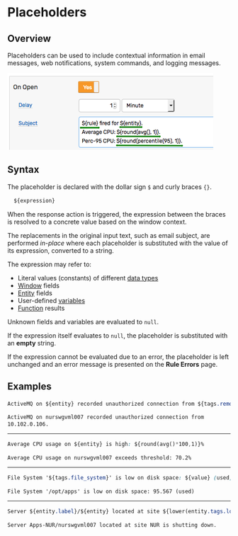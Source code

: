 # Placeholders

## Overview

Placeholders can be used to include contextual information in email messages, web notifications, system commands, and logging messages.

![](images/placeholders-email.png)

## Syntax

The placeholder is declared with the dollar sign `$` and curly braces `{}`.

```php
  ${expression}
```
When the response action is triggered, the expression between the braces is resolved to a concrete value based on the window context.

The replacements in the original input text, such as email subject, are performed _in-place_ where each placeholder is substituted with the value of its expression, converted to a string.

The expression may refer to:

* Literal values (constants) of different [data types](variables.md#data-types)
* [Window](window.md#window-fields) fields
* [Entity](../api/meta/entity/list.md#fields) fields
* User-defined [variables](variables.md)
* [Function](functions.md) results

Unknown fields and variables are evaluated to `null`.

If the expression itself evaluates to `null`, the placeholder is substituted with an **empty** string.

If the expression cannot be evaluated due to an error, the placeholder is left unchanged and an error message is presented on the **Rule Errors** page.

## Examples

```css
ActiveMQ on ${entity} recorded unauthorized connection from ${tags.remoteaddress}.
```
```
ActiveMQ on nurswgvml007 recorded unauthorized connection from 10.102.0.106.
```

---

```css
Average CPU usage on ${entity} is high: ${round(avg()*100,1)}%
```
```
Average CPU usage on nurswgvml007 exceeds threshold: 70.2%
```

---

```css
File System '${tags.file_system}' is low on disk space: ${value} (used)
```
```
File System '/opt/apps' is low on disk space: 95.567 (used)
```

---

```css
Server ${entity.label}/${entity} located at site ${lower(entity.tags.location)} is shutting down.
```
```
Server Apps-NUR/nurswgvml007 located at site NUR is shutting down.
```
